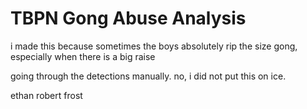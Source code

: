 # TBPN Gong Abuse Analysis
i made this because sometimes the boys absolutely rip the size gong, especially when there is a big raise


going through the detections manually. no, i did not put this on ice.


ethan robert frost